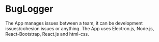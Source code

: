 # BugLogger
The App manages issues between a team, it can be development issues/cohesion issues or anything. The App uses Electron.js, Node.js, React-Bootstrap, React.js and html-css.
